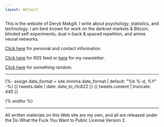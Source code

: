 ```yaml
---
layout: default
---
```


This is the website of Deryk Makgill. I write about psychology, statistics, and technology. I am best known for work on the darknet markets & Bitcoin⁠, blinded self-experiments⁠, dual n-back & spaced repetition⁠, and anime neural networks⁠.

[Click here](/about) for personal and contact information.

[Click here](/rss) for RSS feed or [here](/) for my newsletter.

[Click here](/random) for something random.

---

<div class="tweet" style="margin-bottom:1em;">
  {%- assign date_format = site.minima.date_format | default: "%b %-d, %Y" -%}
   <time class="dt-published" style="display:inline;"datetime="{{ tweets.date | date_to_xmlschema }}" itemprop="datePublished">
        {{ tweets.date | date: date_to_rfc822 }}
 </time></a> {{ tweets.content | truncate: 445 }}</div>
 


 
   <!--{% if notes.image %}
      <div class="post-image">
        <a href="{{ notes.url | relative_url }}" style="
    text-decoration: none;
">
          <img src="{{ notes.image | relative_url }}" alt="{{ notes.alt }}">
          
        </a>
       </div>  
      {% endif %}-->
 

{% endfor %}  


---

All written materials on this Web site are my own, and all are released under the Do What the Fuck You Want to Public License Version 2.

